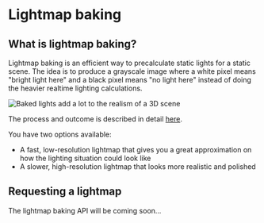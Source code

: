 # Lightmap baking

## What is lightmap baking?

Lightmap baking is an efficient way to precalculate static lights for a static scene.
The idea is to produce a grayscale image where a white pixel means "bright light here" and a black pixel means "no light here" instead of doing the heavier realtime lighting calculations.

![Baked lights add a lot to the realism of a 3D scene](https://archilogic-content-beta.s3.amazonaws.com/archilogic/landing/blog/blog_images/lm.jpg)

The process and outcome is described in detail [here](https://spaces.archilogic.com/blog/3d-models-light-baking).

You have two options available:

* A fast, low-resolution lightmap that gives you a great approximation on how the lighting situation could look like
* A slower, high-resolution lightmap that looks more realistic and polished

## Requesting a lightmap

The lightmap baking API will be coming soon...
